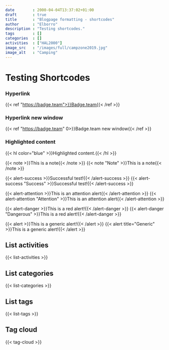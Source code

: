 ```yaml
---
date        : 2000-04-04T13:37:02+01:00
draft       : true
title       : "Blogpage formatting - shortcodes"
author      : "Elborro"
description : "Testing shortcodes."
tags        : []
categories  : []
activities  : ["HAL2000"]
image_src   : "/images/full/campzone2019.jpg"
image_alt   : "Camping"
---
```


# Testing Shortcodes

### Hyperlink
{{< ref "https://badge.team">}}Badge.team{{< /ref >}}

### Hyperlink new window
{{< ref "https://badge.team" 0>}}Badge.team new window{{< /ref >}}

### Highlighted content
{{< hl color="blue" >}}Highlighted content.{{< /hl >}}

{{< note >}}This is a note{{< /note >}}
{{< note "Note" >}}This is a note{{< /note >}}

{{< alert-success >}}Successful test!{{< /alert-success >}}
{{< alert-success "Success" >}}Successful test!{{< /alert-success >}}

{{< alert-attention >}}This is an attention alert{{< /alert-attention >}}
{{< alert-attention "Attention" >}}This is an attention alert{{< /alert-attention >}}

{{< alert-danger >}}This is a red alert!{{< /alert-danger >}}
{{< alert-danger "Dangerous" >}}This is a red alert!{{< /alert-danger >}}

{{< alert >}}This is a generic alert!{{< /alert >}}
{{< alert title="Generic" >}}This is a generic alert!{{< /alert >}}

## List activities
{{< list-activities >}}

## List categories
{{< list-categories >}}

## List tags
{{< list-tags >}}

## Tag cloud
{{< tag-cloud >}}
